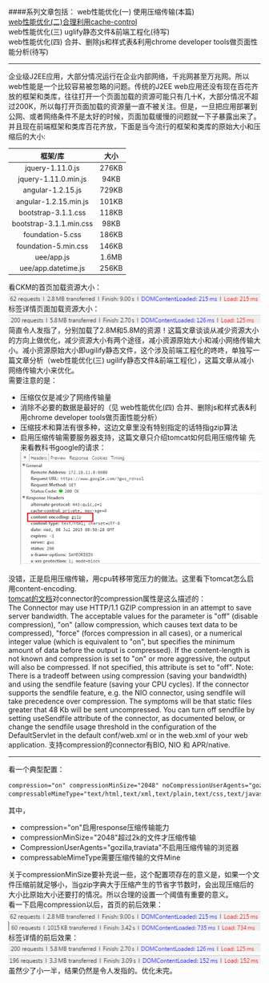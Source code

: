 ####系列文章包括：
web性能优化(一) 使用压缩传输(本篇)  
[web性能优化(二)合理利用cache-control](https://github.com/kaelhuawei/blog/blob/master/web/web%E6%80%A7%E8%83%BD%E4%BC%98%E5%8C%96(%E4%BA%8C)%20%E5%90%88%E7%90%86%E5%88%A9%E7%94%A8%E6%B5%8F%E8%A7%88%E5%99%A8%E7%BC%93%E5%AD%98.md  
"web性能优化(二)合理利用cache-control")  
web性能优化(三) uglify静态文件&前端工程化(待写)  
web性能优化(四) 合并、删除js和样式表&利用chrome developer tools做页面性能分析(待写)   
***
企业级J2EE应用，大部分情况运行在企业内部网络，千兆网甚至万兆网。所以web性能是一个比较容易被忽略的问题。传统的J2EE web应用还没有现在百花齐放的框架和类库，往往打开一个页面加载的资源可能只有几十K，大部分情况不超过200K，所以每打开页面加载的资源量一直不被关注。但是，一旦把应用部署到公网、或者网络条件不是太好的时候，页面加载缓慢的问题就一下子暴露出来了。并且现在前端框架和类库百花齐放，下面是当今流行的框架和类库的原始大小和压缩后的大小:  

框架/库 | 大小 
:--: | :--:
jquery-1.11.0.js | 276KB
jquery-1.11.0.min.js | 94KB
angular-1.2.15.js | 729KB
angular-1.2.15.min.js | 101KB
bootstrap-3.1.1.css | 118KB
bootstrap-3.1.1.min.css | 98KB
foundation-5.css | 186KB
foundation-5.min.css | 146KB
uee/app.js | 1.6MB
uee/app.datetime.js | 256KB

看CKM的首页加载资源大小：  
![](https://github.com/kaelhuawei/blog/blob/master/web/images/web%E6%80%A7%E8%83%BD%E4%BC%98%E5%8C%96(%E4%B8%80)%20%E4%BD%BF%E7%94%A8%E5%8E%8B%E7%BC%A9%E4%BC%A0%E8%BE%93/tagstore%20all%20resources%20.jpg)  
标签详情页面加载资源大小：  
![](https://github.com/kaelhuawei/blog/blob/master/web/images/web%E6%80%A7%E8%83%BD%E4%BC%98%E5%8C%96(%E4%B8%80)%20%E4%BD%BF%E7%94%A8%E5%8E%8B%E7%BC%A9%E4%BC%A0%E8%BE%93/tagdetail%20all%20resource.jpg)  
简直令人发指了，分别加载了2.8M和5.8M的资源！这篇文章谈谈从减少资源大小的方向上做优化，减少资源大小有两个途径，减小资源原始大小和减小网络传输大小。减小资源原始大小即ugilify静态文件，这个涉及前端工程化的咚咚，单独写一篇文章分析（web性能优化(三) ugilify静态文件&前端工程化），这篇文章从减小网络传输大小来优化。  
需要注意的是：  
* 压缩仅仅是减少了网络传输量
* 消除不必要的数据是最好的（见 web性能优化(四) 合并、删除js和样式表&利用chrome developer tools做页面性能分析）
* 压缩技术和算法有很多种，这边文章里没有特别指定的话特指gzip算法
* 启用压缩传输需要服务器支持，这篇文章只介绍tomcat如何启用压缩传输
先来看教科书google的请求：  
![](https://github.com/kaelhuawei/blog/blob/master/web/images/web%E6%80%A7%E8%83%BD%E4%BC%98%E5%8C%96(%E4%B8%80)%20%E4%BD%BF%E7%94%A8%E5%8E%8B%E7%BC%A9%E4%BC%A0%E8%BE%93/google%20s%20request%20and%20response.jpg)  

没错，正是启用压缩传输，用cpu转移带宽压力的做法。这里看下tomcat怎么启用content-encoding.  
[tomcat的文档](https://tomcat.apache.org/tomcat-7.0-doc/config/http.html#Connector_Comparison "")对connector的compression属性是这么描述的：  
The Connector may use HTTP/1.1 GZIP compression in an attempt to save server bandwidth. The acceptable values for the parameter is "off" (disable compression), "on" (allow compression, which causes text data to be compressed), "force" (forces compression in all cases), or a numerical integer value (which is equivalent to "on", but specifies the minimum amount of data before the output is compressed). If the content-length is not known and compression is set to "on" or more aggressive, the output will also be compressed. If not specified, this attribute is set to "off".
Note: There is a tradeoff between using compression (saving your bandwidth) and using the sendfile feature (saving your CPU cycles). If the connector supports the sendfile feature, e.g. the NIO connector, using sendfile will take precedence over compression. The symptoms will be that static files greater that 48 Kb will be sent uncompressed. You can turn off sendfile by setting useSendfile attribute of the connector, as documented below, or change the sendfile usage threshold in the configuration of the DefaultServlet in the default conf/web.xml or in the web.xml of your web application.
支持compression的connector有BIO, NIO 和 APR/native.

***
看一个典型配置：  
```xml
compression="on" compressionMinSize="2048" noCompressionUserAgents="gozilla,traviata"
compressableMimeType="text/html,text/xml,text/plain,text/css,text/javascript,text/json,application/x-javascript,application/javascript,application/json"
```
其中，  
* compression="on"启用response压缩传输能力
* compressionMinSize="2048"超过2k的文件才压缩传输
* CompressionUserAgents="gozilla,traviata"不启用压缩传输的浏览器
* compressableMimeType需要压缩传输的文件Mine

关于compressionMinSize要补充说一些，这个配置项存在的意义是，如果一个文件压缩前就足够小，当gzip字典大于压缩产生的节省字节数时，会出现压缩后的大小比原始大小还要打的情况。所以合理的设置一个阈值有重要的意义。  
看一下启用compression以后，首页的前后效果：  
![](https://github.com/kaelhuawei/blog/blob/master/web/images/web%E6%80%A7%E8%83%BD%E4%BC%98%E5%8C%96(%E4%B8%80)%20%E4%BD%BF%E7%94%A8%E5%8E%8B%E7%BC%A9%E4%BC%A0%E8%BE%93/tagstore%20all%20resources%20.jpg)  
![](https://github.com/kaelhuawei/blog/blob/master/web/images/web%E6%80%A7%E8%83%BD%E4%BC%98%E5%8C%96(%E4%B8%80)%20%E4%BD%BF%E7%94%A8%E5%8E%8B%E7%BC%A9%E4%BC%A0%E8%BE%93/tagstore%20after%20compression.jpg)  
标签详情的前后效果：  
![](https://github.com/kaelhuawei/blog/blob/master/web/images/web%E6%80%A7%E8%83%BD%E4%BC%98%E5%8C%96(%E4%B8%80)%20%E4%BD%BF%E7%94%A8%E5%8E%8B%E7%BC%A9%E4%BC%A0%E8%BE%93/tagdetail%20all%20resource.jpg)![](https://github.com/kaelhuawei/blog/blob/master/web/images/web%E6%80%A7%E8%83%BD%E4%BC%98%E5%8C%96(%E4%B8%80)%20%E4%BD%BF%E7%94%A8%E5%8E%8B%E7%BC%A9%E4%BC%A0%E8%BE%93/tagdetail%20after%20compression.jpg)  
虽然少了小一半，结果仍然是令人发指的。优化未完。
